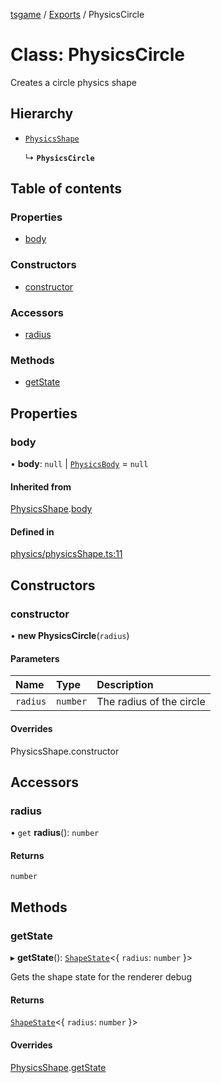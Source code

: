 [tsgame](../README.md) / [Exports](../modules.md) / PhysicsCircle

# Class: PhysicsCircle

Creates a circle physics shape

## Hierarchy

- [`PhysicsShape`](PhysicsShape.md)

  ↳ **`PhysicsCircle`**

## Table of contents

### Properties

- [body](PhysicsCircle.md#body)

### Constructors

- [constructor](PhysicsCircle.md#constructor)

### Accessors

- [radius](PhysicsCircle.md#radius)

### Methods

- [getState](PhysicsCircle.md#getstate)

## Properties

### body

• **body**: ``null`` \| [`PhysicsBody`](PhysicsBody.md) = `null`

#### Inherited from

[PhysicsShape](PhysicsShape.md).[body](PhysicsShape.md#body)

#### Defined in

[physics/physicsShape.ts:11](https://github.com/ashleycheung/tsgame/blob/dbeac6a/src/physics/physicsShape.ts#L11)

## Constructors

### constructor

• **new PhysicsCircle**(`radius`)

#### Parameters

| Name | Type | Description |
| :------ | :------ | :------ |
| `radius` | `number` | The radius of the circle |

#### Overrides

PhysicsShape.constructor

## Accessors

### radius

• `get` **radius**(): `number`

#### Returns

`number`

## Methods

### getState

▸ **getState**(): [`ShapeState`](../interfaces/ShapeState.md)<{ `radius`: `number`  }\>

Gets the shape state for the renderer debug

#### Returns

[`ShapeState`](../interfaces/ShapeState.md)<{ `radius`: `number`  }\>

#### Overrides

[PhysicsShape](PhysicsShape.md).[getState](PhysicsShape.md#getstate)
